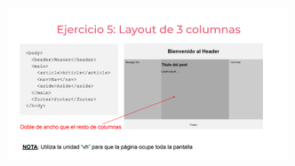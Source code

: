 ![](https://github.com/eduardo608/practicaModeladoEnCaja/blob/ejercicio_5/storage/img/ejercicio_5.png)